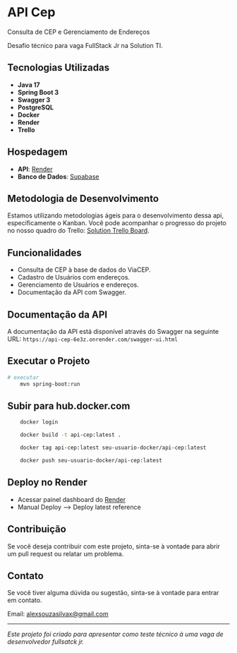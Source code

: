 # API Cep 
Consulta de CEP e Gerenciamento de Endereços

Desafio técnico para vaga FullStack Jr na Solution TI.

## Tecnologias Utilizadas

- **Java 17**
- **Spring Boot 3**
- **Swagger 3**
- **PostgreSQL**
- **Docker**
- **Render**
- **Trello**

## Hospedagem

- **API**: [Render](https://api-cep-6e3z.onrender.com)
- **Banco de Dados**: [Supabase](https://supabase.com/)

## Metodologia de Desenvolvimento

Estamos utilizando metodologias ágeis para o desenvolvimento dessa api, especificamente o Kanban. Você pode acompanhar o progresso do projeto no nosso quadro do Trello: [Solution Trello Board](https://trello.com/b/3O8SKX6c/solution).

## Funcionalidades

- Consulta de CEP à base de dados do ViaCEP.
- Cadastro de Usuários com endereços.
- Gerenciamento de Usuários e endereços.
- Documentação da API com Swagger.

## Documentação da API

A documentação da API está disponível através do Swagger na seguinte URL: `https://api-cep-6e3z.onrender.com/swagger-ui.html`

## Executar o Projeto


```bash
# executar
    mvn spring-boot:run
```

## Subir para hub.docker.com

```bash
    docker login
```

```bash
    docker build -t api-cep:latest .
```

```bash
    docker tag api-cep:latest seu-usuario-docker/api-cep:latest
```

```bash
    docker push seu-usuario-docker/api-cep:latest
```

## Deploy no Render

 - Acessar painel dashboard do [Render](https://dashboard.render.com/web/srv-ctvjpulds78s73emk8gg/logs) 
 - Manual Deploy --> Deploy latest reference

## Contribuição

Se você deseja contribuir com este projeto, sinta-se à vontade para abrir um pull request ou relatar um problema.

## Contato

Se você tiver alguma dúvida ou sugestão, sinta-se à vontade para entrar em contato.

Email: alexsouzasilvax@gmail.com

---

_Este projeto foi criado para apresentar como teste técnico à uma vaga de desenvolvedor fullsatck jr._

